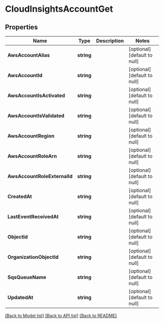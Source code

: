 # CloudInsightsAccountGet

## Properties
Name | Type | Description | Notes
------------ | ------------- | ------------- | -------------
**AwsAccountAlias** | **string** |  | [optional] [default to null]
**AwsAccountId** | **string** |  | [optional] [default to null]
**AwsAccountIsActivated** | **string** |  | [optional] [default to null]
**AwsAccountIsValidated** | **string** |  | [optional] [default to null]
**AwsAccountRegion** | **string** |  | [optional] [default to null]
**AwsAccountRoleArn** | **string** |  | [optional] [default to null]
**AwsAccountRoleExternalId** | **string** |  | [optional] [default to null]
**CreatedAt** | **string** |  | [optional] [default to null]
**LastEventReceivedAt** | **string** |  | [optional] [default to null]
**ObjectId** | **string** |  | [optional] [default to null]
**OrganizationObjectId** | **string** |  | [optional] [default to null]
**SqsQueueName** | **string** |  | [optional] [default to null]
**UpdatedAt** | **string** |  | [optional] [default to null]

[[Back to Model list]](../README.md#documentation-for-models) [[Back to API list]](../README.md#documentation-for-api-endpoints) [[Back to README]](../README.md)


